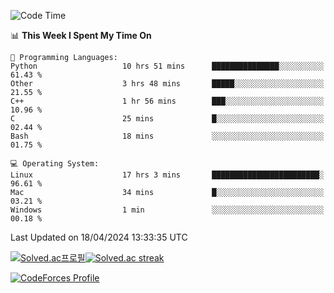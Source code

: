 
<!--START_SECTION:waka-->
![Code Time](http://img.shields.io/badge/Code%20Time-3%2C423%20hrs%207%20mins-blue)

📊 **This Week I Spent My Time On** 

```text
💬 Programming Languages: 
Python                   10 hrs 51 mins      ███████████████░░░░░░░░░░   61.43 % 
Other                    3 hrs 48 mins       █████░░░░░░░░░░░░░░░░░░░░   21.55 % 
C++                      1 hr 56 mins        ███░░░░░░░░░░░░░░░░░░░░░░   10.96 % 
C                        25 mins             █░░░░░░░░░░░░░░░░░░░░░░░░   02.44 % 
Bash                     18 mins             ░░░░░░░░░░░░░░░░░░░░░░░░░   01.75 % 

💻 Operating System: 
Linux                    17 hrs 3 mins       ████████████████████████░   96.61 % 
Mac                      34 mins             █░░░░░░░░░░░░░░░░░░░░░░░░   03.21 % 
Windows                  1 min               ░░░░░░░░░░░░░░░░░░░░░░░░░   00.18 % 
```


 Last Updated on 18/04/2024 13:33:35 UTC
<!--END_SECTION:waka-->


[![Solved.ac프로필](http://mazassumnida.wtf/api/generate_badge?boj=hckim96)](https://solved.ac/hckim96)[![Solved.ac streak](http://mazandi.herokuapp.com/api?handle=hckim96&theme=dark)](https://solved.ac/hckim96)


[![CodeForces Profile](https://cf.leed.at?id=hckim96)](https://codeforces.com/profile/hckim96)

